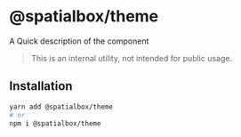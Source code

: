 # @spatialbox/theme

A Quick description of the component

> This is an internal utility, not intended for public usage.

## Installation

```sh
yarn add @spatialbox/theme
# or
npm i @spatialbox/theme
```
